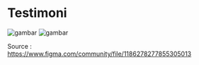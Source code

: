 # Testimoni
![gambar](https://user-images.githubusercontent.com/90758763/218365719-d8ed1182-a3bc-4361-a2f1-5f78ccab63c4.png)
![gambar](https://user-images.githubusercontent.com/90758763/218365804-c967a1ee-f88d-497c-a6ae-095742a603b1.png)

Source : <br>
https://www.figma.com/community/file/1186278277855305013
